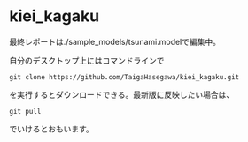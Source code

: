 # kiei_kagaku
最終レポートは./sample_models/tsunami.modelで編集中。

自分のデスクトップ上にはコマンドラインで
```
git clone https://github.com/TaigaHasegawa/kiei_kagaku.git
```
を実行するとダウンロードできる。最新版に反映したい場合は、
```
git pull 
```
でいけるとおもいます。
